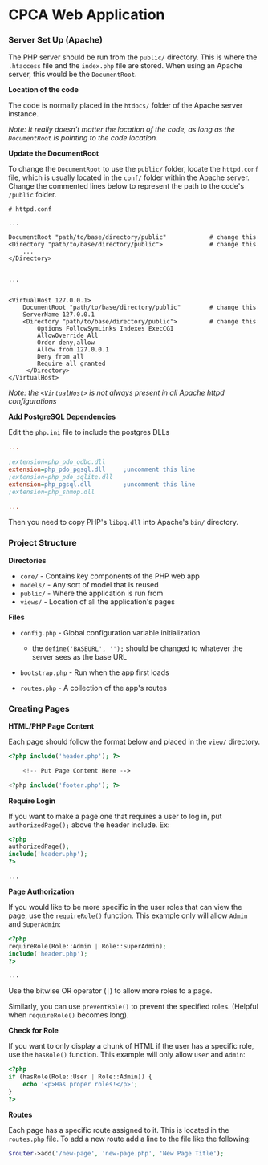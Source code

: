 # CPCA Web Application

### Server Set Up (Apache) 

The PHP server should be run from the `public/` directory. This is where the `.htaccess` file and the `index.php` file are stored.
When using an Apache server, this would be the `DocumentRoot`.

**Location of the code**

The code is normally placed in the `htdocs/` folder of the Apache server instance.

*Note: It really doesn't matter the location of the code, as long as the `DocumentRoot` is pointing to the code location.*

**Update the DocumentRoot**

To change the `DocumentRoot` to use the `public/` folder, locate the `httpd.conf` file, which is usually located in
the `conf/` folder within the Apache server. Change the commented lines below to represent the path to the code's `/public`
folder.

```apacheconfig
# httpd.conf
 
...
 
DocumentRoot "path/to/base/directory/public"            # change this
<Directory "path/to/base/directory/public">             # change this
    ...
</Directory>
 
 
...
 
 
<VirtualHost 127.0.0.1>
    DocumentRoot "path/to/base/directory/public"        # change this
    ServerName 127.0.0.1
    <Directory "path/to/base/directory/public">         # change this
        Options FollowSymLinks Indexes ExecCGI
        AllowOverride All
        Order deny,allow
        Allow from 127.0.0.1
        Deny from all
        Require all granted
     </Directory>
</VirtualHost>
```


*Note: the `<VirtualHost>` is not always present in all Apache httpd configurations*

**Add PostgreSQL Dependencies**

Edit the `php.ini` file to include the postgres DLLs

```ini
...
 
;extension=php_pdo_odbc.dll
extension=php_pdo_pgsql.dll     ;uncomment this line
;extension=php_pdo_sqlite.dll
extension=php_pgsql.dll         ;uncomment this line
;extension=php_shmop.dll
 
...
```

Then you need to copy PHP's `libpq.dll` into Apache's `bin/` directory.

### Project Structure

**Directories**
* `core/` - Contains key components of the PHP web app
* `models/` - Any sort of model that is reused
* `public/` - Where the application is run from
* `views/` - Location of all the application's pages

**Files**
* `config.php` - Global configuration variable initialization
    * the `define('BASEURL', '');` should be changed to whatever the server sees as the base URL

* `bootstrap.php` - Run when the app first loads
* `routes.php` - A collection of the app's routes

### Creating Pages

**HTML/PHP Page Content**

Each page should follow the format below and placed in the `view/` directory.

```php
<?php include('header.php'); ?>

    <!-- Put Page Content Here -->

<?php include('footer.php'); ?>
```

**Require Login**

If you want to make a page one that requires a user to log in, put `authorizedPage();` above the header include. Ex:

```php
<?php 
authorizedPage();
include('header.php'); 
?>

...

```

**Page Authorization**

If you would like to be more specific in the user roles that can view the page, use the `requireRole()` function.
This example only will allow `Admin` and `SuperAdmin`:

```php
<?php 
requireRole(Role::Admin | Role::SuperAdmin);
include('header.php'); 
?>

...

```

Use the bitwise OR operator (`|`) to allow more roles to a page.

Similarly, you can use `preventRole()` to prevent the specified roles. (Helpful when `requireRole()` becomes long).

**Check for Role**

If you want to only display a chunk of HTML if the user has a specific role, use the `hasRole()` function.
This example will only allow `User` and `Admin`:

```php
<?php
if (hasRole(Role::User | Role::Admin)) {
    echo '<p>Has proper roles!</p>';
}
?>
```

**Routes**

Each page has a specific route assigned to it. This is located in the `routes.php` file. 
To add a new route add a line to the file like the following:

```php
$router->add('/new-page', 'new-page.php', 'New Page Title');
```

